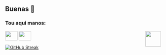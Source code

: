## Buenas 👋 

<h3 align="left">Tou aqui manos:</h3>
<img align="right" src="https://cultofthepartyparrot.com/parrots/hd/HackerParrot.gif" width="50">
<p align="left">
<a href="https://twitter.com/RagingEagle_" target="_blank"><img align="center" src="https://cdn.jsdelivr.net/npm/simple-icons@3.0.1/icons/twitter.svg" alt="" height="30" width="40" /></a>
<a href="https://www.instagram.com/carlosmsoares1904/" target="_blank"><img align="center" src="https://cdn.jsdelivr.net/npm/simple-icons@3.0.1/icons/instagram.svg" alt="" height="30" width="40" /></a>
</p>

<div style="display: flex; align-items: flex-start;">
    <a href="https://git.io/streak-stats" style="margin-right: 20px;">
        <img src="https://github-readme-streak-stats.herokuapp.com?user=Carlaom22&theme=aura&locale=pt_BR&date_format=j%20M%5B%20Y%5D&mode=weekly" alt="GitHub Streak" />
    </a>
</div>


